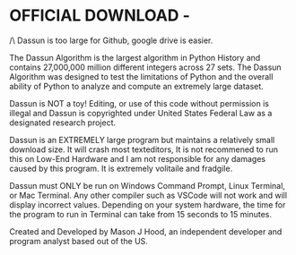 # OFFICIAL DOWNLOAD - 
/\ Dassun is too large for Github, google drive is easier. 

The Dassun Algorithm is the largest algorithm in Python History and contains 27,000,000 million different integers across 27 sets. The Dassun Algorithm
was designed to test the limitations of Python and the overall ability of Python to analyze and compute an extremely large dataset.

Dassun is NOT a toy! Editing, or use of this code without permission is illegal and Dassun is copyrighted under United States Federal Law as a designated
research project. 

Dassun is an EXTREMELY large program but maintains a relatively small download size. It will crash most texteditors, It is not recommened to run this on 
Low-End Hardware and I am not responsible for any damages caused by this program. It is extremely volitaile and fradgile. 

Dassun must ONLY be run on Windows Command Prompt, Linux Terminal, or Mac Terminal. Any other compiler such as VSCode will not work and will display
incorrect values. Depending on your system hardware, the time for the program to run in Terminal can take from 15 seconds to 15 minutes.



Created and Developed by Mason J Hood, an independent developer and program analyst based out of the US.
